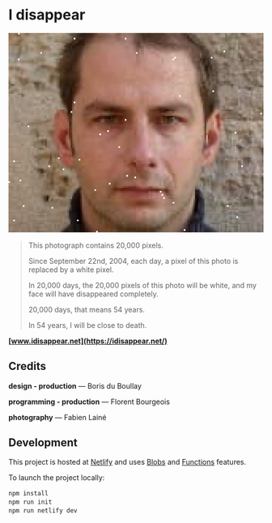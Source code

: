 # I disappear

![Boris, Sat, 6 Nov 2004](./public/boris-20041106.png?raw=true "I disappear")

> This photograph contains 20,000 pixels.
>
> Since September 22nd, 2004, each day, a pixel of this photo is replaced by a white pixel.
>
> In 20,000 days, the 20,000 pixels of this photo will be white, and my face will have disappeared completely.
>
> 20,000 days, that means 54 years.
>
> In 54 years, I will be close to death.

**[www.idisappear.net](https://idisappear.net/)**

## Credits

**design - production** — Boris du Boullay

**programming - production** — Florent Bourgeois

**photography** — Fabien Lainé

## Development

This project is hosted at [Netlify](https://www.netlify.com/) and uses [Blobs](https://docs.netlify.com/blobs/overview/) and [Functions](https://docs.netlify.com/functions/overview/) features.

To launch the project locally:

```sh
npm install
npm run init
npm run netlify dev
```
